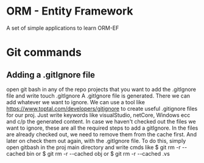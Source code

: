 # ORM - Entity Framework
A set of simple applications to learn ORM-EF


# Git commands

## Adding a .gitIgnore file
open git bash in any of the repo projects that you want to add the .gitIgnore file and write touch .gitIgnore
A .gitIgnore file is generated.
There we can add whatever we want to ignore. 
We can use a tool like https://www.toptal.com/developers/gitignore  to create useful .gitignore files for our proj.
Just write keywords like visualStudio, netCore, Windows ecc and c/p the generated content.
In case we haven't checked out the files we want to ignore, these are all the required steps to add a gitIgnore.
In the files are already checked out, we need to remove them from the cache first. And later on check them out again,
with the .gitIgnore file.
To do this, simply open gitbash in the proj main directory and write cmds like $ git rm -r --cached bin or $ git rm -r --cached obj or $ git rm -r --cached .vs
